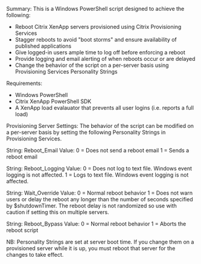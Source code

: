 Summary:
This is a Windows PowerShell script designed to achieve the following:
* Reboot Citrix XenApp servers provisioned using Citrix Provisioning Services
* Stagger reboots to avoid "boot storms" and ensure availability of published applications
* Give logged-in users ample time to log off before enforcing a reboot
* Provide logging and email alerting of when reboots occur or are delayed
* Change the behavior of the script on a per-server basis using Provisioning Services Personality Strings

Requirements:
* Windows PowerShell
* Citrix XenApp PowerShell SDK
* A XenApp load evalauator that prevents all user logins (i.e. reports a full load)

Provisioning Server Settings:
The behavior of the script can be modified on a per-server basis by setting the following Personality Strings in Provisioning Services.

String: Reboot_Email
Value:
0 = Does not send a reboot email
1 = Sends a reboot email

String: Reboot_Logging
Value:
0 = Does not log to text file. Windows event logging is not affected.
1 = Logs to text file. Windows event logging is not affected.

String: Wait_Override
Value:
0 = Normal reboot behavior
1 = Does not warn users or delay the reboot any longer than the number of seconds specified by $shutdownTimer. The reboot delay is not randomized so use with caution if setting this on multiple servers.

String: Reboot_Bypass
Value:
0 = Normal reboot behavior
1 = Aborts the reboot script

NB: Personality Strings are set at server boot time. If you change them on a provisioned server while it is up, you must reboot that server for the changes to take effect.